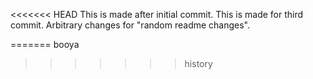<<<<<<< HEAD
This is made after initial commit.
This is made for third commit.
Arbitrary changes for "random readme changes".

=======
booya
>>>>>>> history
